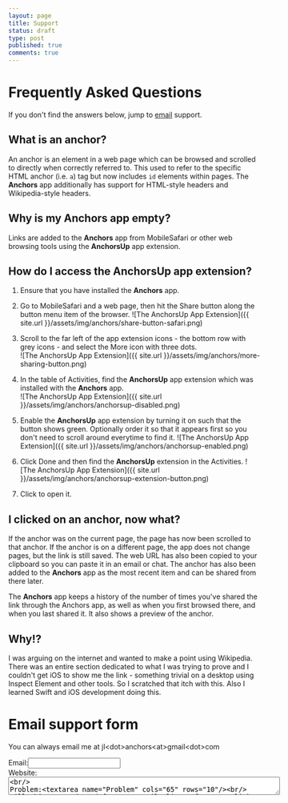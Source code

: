 ```yaml
---
layout: page
title: Support
status: draft
type: post
published: true
comments: true
---
```


# Frequently Asked Questions

If you don't find the answers below, jump to [email](#mailto) support.

## What is an anchor?

An anchor is an element in a web page which can be browsed and scrolled to directly when correctly referred to. 
This used to refer to the specific HTML anchor (i.e. `a`) tag but now includes `id` elements within pages.
The **Anchors** app additionally has support for HTML-style headers and Wikipedia-style headers.

## Why is my **Anchors** app empty?

Links are added to the **Anchors** app from MobileSafari or other web browsing tools using the **AnchorsUp** app extension.

## How do I access the **AnchorsUp** app extension?

1. Ensure that you have installed the **Anchors** app.
2. Go to MobileSafari and a web page, then hit the Share button along the button menu item of the browser.
![The AnchorsUp App Extension]({{ site.url }}/assets/img/anchors/share-button-safari.png)

3. Scroll to the far left of the app extension icons - the bottom row with grey icons - and select the More icon with three dots.
<br />![The AnchorsUp App Extension]({{ site.url }}/assets/img/anchors/more-sharing-button.png)

4. In the table of Activities, find the **AnchorsUp** app extension which was installed with the **Anchors** app.
<br />![The AnchorsUp App Extension]({{ site.url }}/assets/img/anchors/anchorsup-disabled.png)

5. Enable the **AnchorsUp** app extension by turning it on such that the button shows green.  Optionally order it so that it appears first so you don't need to scroll around everytime to find it.
![The AnchorsUp App Extension]({{ site.url }}/assets/img/anchors/anchorsup-enabled.png)

7. Click Done and then find the **AnchorsUp** extension in the Activities.
![The AnchorsUp App Extension]({{ site.url }}/assets/img/anchors/anchorsup-extension-button.png)
 
8. Click to open it.

## I clicked on an anchor, now what?

If the anchor was on the current page, the page has now been scrolled to that anchor.
If the anchor is on a different page, the app does not change pages, but the link is still saved.
The web URL has also been copied to your clipboard so you can paste it in an email or chat.
The anchor has also been added to the **Anchors** app as the most recent item and can be shared from there later.


The **Anchors** app keeps a history of the number of times you've shared 
the link through the Anchors app, as well as when you first browsed there, and when you
last shared it. It also shows a preview of the anchor.

## Why!?

I was arguing on the internet and wanted to make a point using Wikipedia.  There was an entire section dedicated to what I was trying to prove and I couldn't get iOS to show me the link - something trivial on a desktop using Inspect Element and other tools.  So I scratched that itch with this.  Also I learned Swift and iOS development doing this.

# Email support form

You can always email me at jl\<dot>anchors\<at>gmail\<dot>com

<form id="mailto" action="mailto://jl.anchors@gmail.com" method="post" enctype="text/plain" >
Email:<input type="text" name="Email"/><br/>
Website:<textarea name="Website" cols="65" rows="2"/><br/>
Problem:<textarea name="Problem" cols="65" rows="10"/><br/>
Fill this out and send from your mail client after you click Submit.

<input type="submit" name="submit" value="Submit">

</form>
